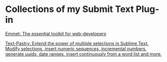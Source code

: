 # Collections of my Submit Text Plug-in

[Emmet: The essential toolkit for web-developers](https://github.com/emmetio/sublime-text-plugin)

[Text-Pastry: Extend the power of multiple selections in Sublime Text. Modify selections, insert numeric sequences, incremental numbers, generate uuids, date ranges, insert continuously from a word list and more.](https://github.com/duydao/Text-Pastry)
